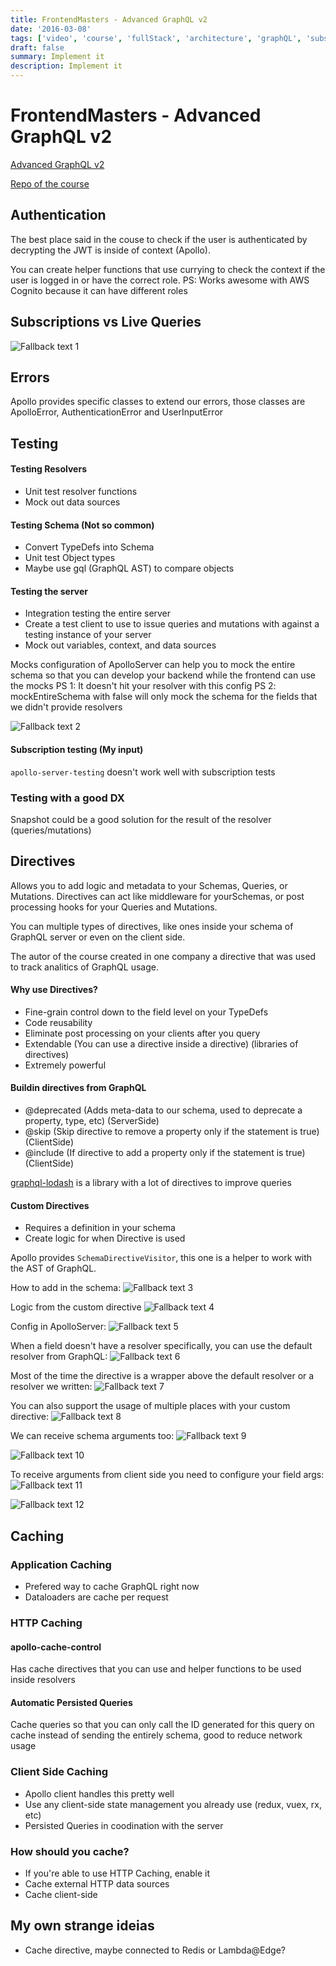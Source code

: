 ```yaml
---
title: FrontendMasters - Advanced GraphQL v2
date: '2016-03-08'
tags: ['video', 'course', 'fullStack', 'architecture', 'graphQL', 'subscriptions', 'liveQueries', 'authentication', 'cache', 'directives', 'customDirectives']
draft: false
summary: Implement it
description: Implement it
---
```


# FrontendMasters - Advanced GraphQL v2

[Advanced GraphQL v2](https://frontendmasters.com/courses/advanced-graphql-v2)

[Repo of the course](https://github.com/FrontendMasters/advanced-gql-v2)


## Authentication

The best place said in the couse to check if the user is authenticated by decrypting the JWT is inside of context (Apollo).

You can create helper functions that use currying to check the context if the user is logged in or have the correct role.
PS: Works awesome with AWS Cognito because it can have different roles


## Subscriptions vs Live Queries

![Fallback text 1](/static/assets/pasted-image-20221121202145.png)


## Errors

Apollo provides specific classes to extend our errors, those classes are ApolloError, AuthenticationError and UserInputError

## Testing

#### Testing Resolvers
- Unit test resolver functions
- Mock out data sources

#### Testing Schema (Not so common)
- Convert TypeDefs into Schema
- Unit test Object types
- Maybe use gql (GraphQL AST) to compare objects

#### Testing the server
- Integration testing the entire server
- Create a test client to use to issue queries and mutations with against a testing instance of your server
- Mock out variables, context, and data sources

Mocks configuration of ApolloServer can help you to mock the entire schema so that you can develop your backend while the frontend can use the mocks
PS 1: It doesn't hit your resolver with this config
PS 2: mockEntireSchema with false will only mock the schema for the fields that we didn't provide resolvers

![Fallback text 2](/static/assets/pasted-image-20221122153432.png)


#### Subscription testing (My input)
`apollo-server-testing` doesn't work well with subscription tests


### Testing with a good DX

Snapshot could be a good solution for the result of the resolver (queries/mutations)


## Directives

Allows you to add logic and metadata to your Schemas, Queries, or Mutations. Directives can act like middleware for yourSchemas, or post processing hooks for your Queries and Mutations.

You can multiple types of directives, like ones inside your schema of GraphQL server or even on the client side.

The autor of the course created in one company a directive that was used to track analitics of GraphQL usage.

#### Why use Directives?
- Fine-grain control down to the field level on your TypeDefs
- Code reusability
- Eliminate post processing on your clients after you query
- Extendable (You can use a directive inside a directive) (libraries of directives)
- Extremely powerful

#### Buildin directives from GraphQL
- @deprecated (Adds meta-data to our schema, used to deprecate a property, type, etc) (ServerSide)
- @skip (Skip directive to remove a property only if the statement is true) (ClientSide)
- @include (If directive to add a property only if the statement is true) (ClientSide)

[graphql-lodash](https://www.npmjs.com/package/graphql-lodash)  is a library with a lot of directives to improve queries

#### Custom Directives

- Requires a definition in your schema
- Create logic for when Directive is used

Apollo provides `SchemaDirectiveVisitor`, this one is a helper to work with the AST of GraphQL.

How to add in the schema:
![Fallback text 3](/static/assets/pasted-image-20221122182531.png)


Logic from the custom directive
![Fallback text 4](/static/assets/pasted-image-20221122182259.png)


Config in ApolloServer:
![Fallback text 5](/static/assets/pasted-image-20221122182216.png)


When a field doesn't have a resolver specifically, you can use the default resolver from GraphQL:
![Fallback text 6](/static/assets/pasted-image-20221122182700.png)


Most of the time the directive is a wrapper above the default resolver or a resolver we written:
![Fallback text 7](/static/assets/pasted-image-20221122182911.png)


You can also support the usage of multiple places with your custom directive:
![Fallback text 8](/static/assets/pasted-image-20221122190000.png)


We can receive schema arguments too:
![Fallback text 9](/static/assets/pasted-image-20221122190038.png)

![Fallback text 10](/static/assets/pasted-image-20221122190105.png)


To receive arguments from client side you need to configure your field args:
![Fallback text 11](/static/assets/pasted-image-20221122190717.png)

![Fallback text 12](/static/assets/pasted-image-20221122190907.png)


## Caching


### Application Caching

- Prefered way to cache GraphQL right now
- Dataloaders are cache per request

### HTTP Caching

#### apollo-cache-control

Has cache directives that you can use and helper functions to be used inside resolvers

#### Automatic Persisted Queries

Cache queries so that you can only call the ID generated for this query on cache instead of sending the entirely schema, good to reduce network usage

### Client Side Caching
- Apollo client handles this pretty well
- Use any client-side state management you already use (redux, vuex, rx, etc)
- Persisted Queries in coodination with the server

### How should you cache?
- If you're able to use HTTP Caching, enable it
- Cache external HTTP data sources
- Cache client-side

## My own strange ideias
- Cache directive, maybe connected to Redis or Lambda@Edge?

